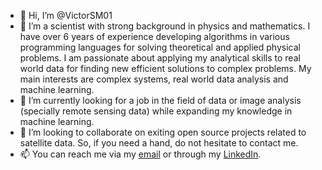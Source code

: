 - 👋 Hi, I’m @VictorSM01
- 👀 I’m a scientist with strong background in physics and mathematics. I have over 6 years of experience developing algorithms in various programming languages for solving theoretical and applied physical problems. I am passionate about applying my analytical skills to real world data for finding new efficient solutions to complex problems. My main interests are complex systems, real world data analysis and machine learning.
- 🌱 I’m currently looking for a job in the field of data or image analysis (specially remote sensing data) while expanding my knowledge in machine learning.
- 💞️ I’m looking to collaborate on exiting open source projects related to satellite data. So, if you need a hand, do not hesitate to contact me.
- 📫 You can reach me via my [email](mailto:victormsanmartin1@gmail.com) or through my [LinkedIn](https://www.linkedin.com/in/victor-san-martin-03b821137/).

<!---
VictorSM01/VictorSM01 is a ✨ special ✨ repository because its `README.md` (this file) appears on your GitHub profile.
You can click the Preview link to take a look at your changes.
--->
